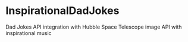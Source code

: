 # InspirationalDadJokes
Dad Jokes API integration with Hubble Space Telescope image API with inspirational music
